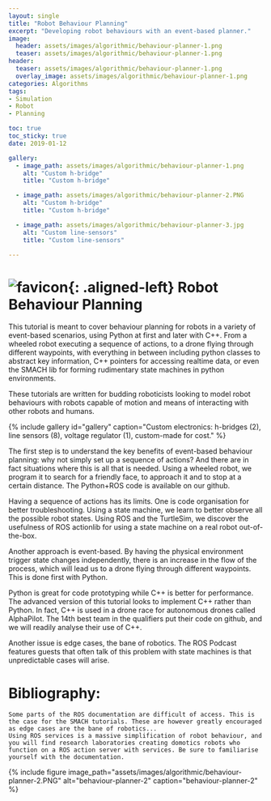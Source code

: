 ```yaml
---
layout: single
title: "Robot Behaviour Planning"
excerpt: "Developing robot behaviours with an event-based planner."
image:
  header: assets/images/algorithmic/behaviour-planner-1.png
  teaser: assets/images/algorithmic/behaviour-planner-1.png
header:
  teaser: assets/images/algorithmic/behaviour-planner-1.png
  overlay_image: assets/images/algorithmic/behaviour-planner-1.png
categories: Algorithms
tags:
- Simulation
- Robot
- Planning

toc: true
toc_sticky: true
date: 2019-01-12

gallery:
  - image_path: assets/images/algorithmic/behaviour-planner-1.png
    alt: "Custom h-bridge"
    title: "Custom h-bridge"

  - image_path: assets/images/algorithmic/behaviour-planner-2.PNG
    alt: "Custom h-bridge"
    title: "Custom h-bridge"

  - image_path: assets/images/algorithmic/behaviour-planner-3.jpg
    alt: "Custom line-sensors"
    title: "Custom line-sensors"

---
```


# ![favicon](/assets/images/favicon.ico){: .aligned-left} Robot Behaviour Planning

This tutorial is meant to cover behaviour planning for robots in a variety of event-based scenarios, using Python at first and later with C++. From a wheeled robot executing a sequence of actions, to a drone flying through different waypoints, with everything in between including python classes to abstract key information, C++ pointers for accessing realtime data, or even the SMACH lib for forming rudimentary state machines in python environments.

These tutorials are written for budding roboticists looking to model robot behaviours with robots capable of motion and means of interacting with other robots and humans.

{% include gallery id="gallery" caption="Custom electronics: h-bridges (2), line sensors (8), voltage regulator (1), custom-made for cost." %}

The first step is to understand the key benefits of event-based behaviour planning: why not simply set up a sequence of actions? And there are in fact situations where this is all that is needed. Using a wheeled robot, we program it to search for a friendly face, to approach it and to stop at a certain distance. The Python+ROS code is available on our github.

Having a sequence of actions has its limits. One is code organisation for better troubleshooting. Using a state machine, we learn to better observe all the possible robot states. Using ROS and the TurtleSim, we discover the usefulness of ROS actionlib for using a state machine on a real robot out-of-the-box.

Another approach is event-based. By having the physical environment trigger state changes independently, there is an increase in the flow of the process, which will lead us to a drone flying through different waypoints. This is done first with Python.

Python is great for code prototyping while C++ is better for performance. The advanced version of this tutorial looks to implement C++ rather than Python. In fact, C++ is used in a drone race for autonomous drones called AlphaPilot. The 14th best team in the qualifiers put their code on github, and we will readily analyse their use of C++.

Another issue is edge cases, the bane of robotics. The ROS Podcast features guests that often talk of this problem with state machines is that unpredictable cases will arise.

# Bibliography:
	Some parts of the ROS documentation are difficult of access. This is the case for the SMACH tutorials. These are however greatly encouraged as edge cases are the bane of robotics...
	Using ROS services is a massive simplification of robot behaviour, and you will find research laboratories creating domotics robots who function on a ROS action server with services. Be sure to familiarise yourself with the documentation.

{%
include figure
image_path="assets/images/algorithmic/behaviour-planner-2.PNG"
alt="behaviour-planner-2"
caption="behaviour-planner-2"
%}
